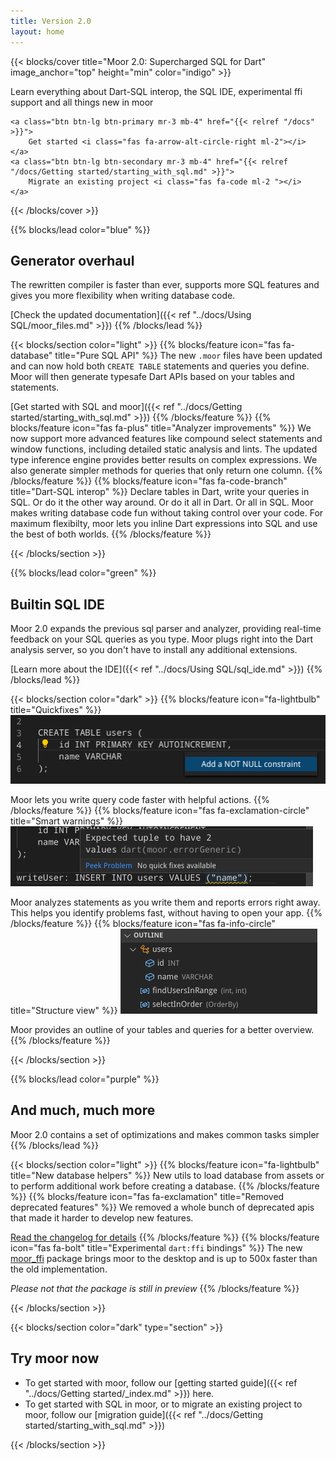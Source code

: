 ```yaml
---
title: Version 2.0
layout: home
---
```


{{< blocks/cover title="Moor 2.0: Supercharged SQL for Dart" image_anchor="top" height="min" color="indigo" >}}
<div class="mx-auto">
    <p class="lead mt-5">
        Learn everything about Dart-SQL interop, the SQL IDE, experimental ffi support and all things new in moor
    </p>

    <a class="btn btn-lg btn-primary mr-3 mb-4" href="{{< relref "/docs" >}}">
		Get started <i class="fas fa-arrow-alt-circle-right ml-2"></i>
	</a>
	<a class="btn btn-lg btn-secondary mr-3 mb-4" href="{{< relref "/docs/Getting started/starting_with_sql.md" >}}">
		Migrate an existing project <i class="fas fa-code ml-2 "></i>
	</a>
</div>
{{< /blocks/cover >}}

{{% blocks/lead color="blue" %}}
## Generator overhaul

The rewritten compiler is faster than ever, supports more SQL features and gives you
more flexibility when writing database code.

[Check the updated documentation]({{< ref "../docs/Using SQL/moor_files.md" >}})
{{% /blocks/lead %}}

{{< blocks/section color="light" >}}
{{% blocks/feature icon="fas fa-database" title="Pure SQL API" %}}
The new `.moor` files have been updated and can now hold both `CREATE TABLE` statements
and queries you define. Moor will then generate typesafe Dart APIs based on your tables
and statements.

[Get started with SQL and moor]({{< ref "../docs/Getting started/starting_with_sql.md" >}})
{{% /blocks/feature %}}
{{% blocks/feature icon="fas fa-plus" title="Analyzer improvements" %}}
We now support more advanced features like compound select statements and window functions,
including detailed static analysis and lints. The updated type inference engine provides
better results on complex expressions. We also generate simpler methods for queries that only
return one column.
{{% /blocks/feature %}}
{{% blocks/feature icon="fas fa-code-branch" title="Dart-SQL interop" %}}
Declare tables in Dart, write your queries in SQL. Or do it the other way around. Or do it all in Dart.
Or all in SQL. Moor makes writing database code fun without taking control over your code. 
For maximum flexibilty, moor lets you inline Dart expressions into SQL and use the best of both
worlds.
{{% /blocks/feature %}}

{{< /blocks/section >}}

{{% blocks/lead color="green" %}}
## Builtin SQL IDE

Moor 2.0 expands the previous sql parser and analyzer, providing real-time feedback on your
SQL queries as you type. Moor plugs right into the Dart analysis server, so you don't have
to install any additional extensions.

[Learn more about the IDE]({{< ref "../docs/Using SQL/sql_ide.md" >}})
{{% /blocks/lead %}}

{{< blocks/section color="dark" >}}
{{% blocks/feature icon="fa-lightbulb" title="Quickfixes" %}}
![](quickfix.png)

Moor lets you write query code faster with helpful actions.
{{% /blocks/feature %}}
{{% blocks/feature icon="fas fa-exclamation-circle" title="Smart warnings" %}}
![](warning.png)

Moor analyzes statements as you write them and reports errors right away. 
This helps you identify problems fast, without having to open your app.
{{% /blocks/feature %}}
{{% blocks/feature icon="fas fa-info-circle" title="Structure view" %}}
![](outline.png)

Moor provides an outline of your tables and queries for a better overview.
{{% /blocks/feature %}}

{{< /blocks/section >}}

{{% blocks/lead color="purple" %}}
## And much, much more

Moor 2.0 contains a set of optimizations and makes common tasks simpler
{{% /blocks/lead %}}

{{< blocks/section color="light" >}}
{{% blocks/feature icon="fa-lightbulb" title="New database helpers" %}}
New utils to load database from assets or to perform additional work before creating a database.
{{% /blocks/feature %}}
{{% blocks/feature icon="fas fa-exclamation" title="Removed deprecated features" %}}
We removed a whole bunch of deprecated apis that made it harder to develop new features.

[Read the changelog for details](https://pub.dev/packages/moor#-changelog-tab-)
{{% /blocks/feature %}}
{{% blocks/feature icon="fas fa-bolt" title="Experimental `dart:ffi` bindings" %}}
The new [moor_ffi](https://pub.dev/packages/moor_ffi) package brings moor to the desktop and is up to 500x faster than the old
implementation.

_Please not that the package is still in preview_
{{% /blocks/feature %}}

{{< /blocks/section >}}

{{< blocks/section color="dark" type="section" >}}
## Try moor now

- To get started with moor, follow our [getting started guide]({{< ref "../docs/Getting started/_index.md" >}}) here.
- To get started with SQL in moor, or to migrate an existing project to moor, follow our
 [migration guide]({{< ref "../docs/Getting started/starting_with_sql.md" >}})

{{< /blocks/section >}}